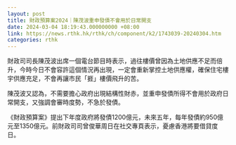 ```yaml
---
layout: post
title: 財政預算案2024｜陳茂波重申發債不會用於日常開支
date: 2024-03-04 18:19:43.000000000 +08:00
link: https://news.rthk.hk/rthk/ch/component/k2/1743039-20240304.htm
categories: rthk
---
```


財政司司長陳茂波出席一個電台節目時表示，過往樓價曾因為土地供應不足而倍升，今時今日不會容許這個情況再出現，一定會重新掌控土地供應權，確保住宅樓宇供應充足，不會再讓市民「捱」樓價飛升的苦。

陳茂波又認為，不需要擔心政府出現結構性財赤，並重申發債所得不會用於政府日常開支，又強調會審時度勢，不急於發債。

《財政預算案》提出下年度政府將發債1200億元，未來五年，每年發債約950億元至1350億元。前財政司司曾俊華周日在社交專頁表示，憂慮香港將要借貸度日。
